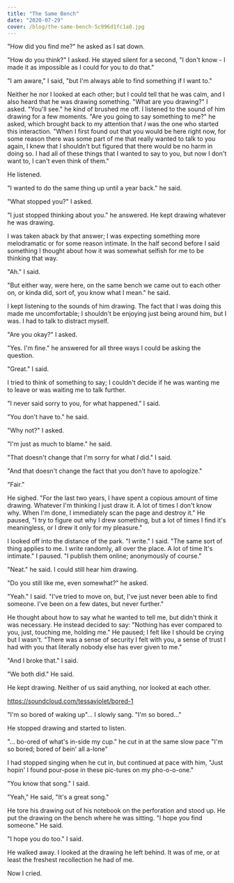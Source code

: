 ```yaml
---
title: "The Same Bench"
date: "2020-07-29"
cover: /blog/the-same-bench-5c996d1fc1a0.jpg
---
```


"How did you find me?" he asked as I sat down.

"How do you think?" I asked. He stayed silent for a second, "I don't know - I made it as impossible as I could for you to do that."

"I am aware," I said, "but I'm always able to find something if I want to."

Neither he nor I looked at each other; but I could tell that he was calm, and I also heard that he was drawing something. "What are you drawing?" I asked. "You'll see." he kind of brushed me off. I listened to the sound of him drawing for a few moments. "Are you going to say something to me?" he asked, which brought back to my attention that *I* was the one who started this interaction. "When I first found out that you would be here right now, for some reason there was some part of me that really wanted to talk to you again, I knew that I shouldn't but figured that there would be no harm in doing so. I had all of these things that I wanted to say to you, but now I don't want to, I can't even think of them."

He listened.

"I wanted to do the same thing up until a year back." he said.

"What stopped you?" I asked.

"I just stopped thinking about you." he answered. He kept drawing whatever he was drawing.

I was taken aback by that answer; I was expecting something more melodramatic or for some reason intimate. In the half second before I said something I thought about how it was somewhat selfish for me to be thinking that way.

"Ah." I said.

"But either way, were here, on the same bench we came out to each other on, or kinda did, sort of, you know what I mean." he said.

I kept listening to the sounds of him drawing. The fact that I was doing this made me uncomfortable; I shouldn't be enjoying just being around him, but I was. I had to talk to distract myself.

"Are you okay?" I asked.

"Yes. I'm fine." he answered for all three ways I could be asking the question.

"Great." I said.

I tried to think of something to say; I couldn't decide if he was wanting me to leave or was waiting me to talk further.

"I never said sorry to you, for what happened." I said.

"You don't have to." he said.

"Why not?" I asked.

"I'm just as much to blame." he said.

"That doesn't change that I'm sorry for what *I* did." I said.

"And that doesn't change the fact that you don't have to apologize."

"Fair."

He sighed. "For the last two years, I have spent a copious amount of time drawing. Whatever I'm thinking I just draw it. A lot of times I don't know why. When I'm done, I immediately scan the page and destroy it." He paused, "I try to figure out why I drew something, but a lot of times I find it's meaningless, or I drew it only for my pleasure."

I looked off into the distance of the park. "I write." I said. "The same sort of thing applies to me. I write randomly, all over the place. A lot of time It's intimate." I paused. "I publish them online; anonymously of course."

"Neat." he said. I could still hear him drawing.

"Do you still like me, even somewhat?" he asked.

"Yeah." I said. "I've tried to move on, but, I've just never been able to find someone. I've been on a few dates, but never further."

He thought about how to say what he wanted to tell me, but didn't think it was necessary. He instead decided to say: "Nothing has ever compared to you, just, touching me, holding me." He paused; I felt like I should be crying but I wasn't. "There was a sense of security I felt with you, a sense of trust I had with you that literally nobody else has ever given to me."

"And I broke that." I said.

"We both did." He said.

He kept drawing. Neither of us said anything, nor looked at each other.

https://soundcloud.com/tessaviolet/bored-1

"I'm so bored of waking up"... I slowly sang. "I'm so bored..."

He stopped drawing and started to listen.

"... bo-ored of what's in-side my cup." he cut in at the same slow pace "I'm so bored; bored of bein' all a-lone"

I had stopped singing when he cut in, but continued at pace with him, "Just hopin' I found pour-pose in these pic-tures on my pho-o-o-one."

"You know that song." I said.

"Yeah," He said, "It's a great song."

He tore his drawing out of his notebook on the perforation and stood up. He put the drawing on the bench where he was sitting. "I hope you find someone." He said.

"I hope you do too." I said.

He walked away. I looked at the drawing he left behind. It was of me, or at least the freshest recollection he had of me.

Now I cried.
